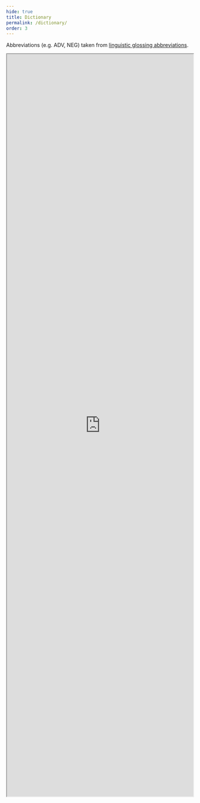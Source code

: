 ```yaml
---
hide: true
title: Dictionary
permalink: /dictionary/
order: 3
---
```


Abbreviations (e.g. ADV, NEG) taken from [linguistic glossing abbreviations](https://en.wikipedia.org/wiki/List_of_glossing_abbreviations).

<iframe
    style="height:50vh; width: 100%"
    src="https://docs.google.com/spreadsheets/d/e/2PACX-1vSWFFpmDmSmKMhZXKEo3FLlVxeDIQyqjZNZREjuJbOWBa9Rt5AVbd5K3GKoFhvndACUwSbHZwyPOco4/pubhtml?gid=0&amp;single=true&amp;widget=true&amp;headers=false"
></iframe>
